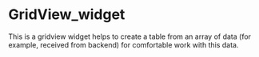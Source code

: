 # GridView_widget
This is a gridview widget helps to create a table from an array of data (for example, received from backend) for comfortable work with this data.
